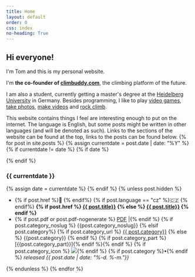 ```yaml
---
title: Home
layout: default
order: 0
css: index
no-heading: True
---
```


## Hi everyone!

I'm Tom and this is my personal website.

I'm **the co-founder of [climbuddy.com](https://climbuddy.com)**, the climbing platform of the future.

I am also a student, currently getting a master's degree at the [Heidelberg University](https://www.uni-heidelberg.de/en) in Germany.
Besides programming, I like to play <a class='secret' href='/assets/nolife.webp'>video games</a>, [take photos](/photos/), [make videos](/videos/) and [rock climb](/climbing/).

This website contains things I feel are interesting enough to put on the internet.
The language is English, but some posts might be written in other languages (and will be denoted as such).
Links to the sections of the website can be found at the top, links to the posts can be found below.
{% for post in site.posts %}
{% assign currentdate = post.date | date: "%Y" %}
{% if currentdate != date %}
{% if date %}
</div>
{% endif %}

### {{ currentdate }}
<div class="spacer"> <!-- done to reset the (2n+1)-th child counter -->
{% assign date = currentdate %} 
{% endif %}
{% unless post.hidden %}
<ul class="hfill">
	<li>
	{% if post.href %}🔗 {% endif%}
	{% if post.language == "cz" %}🇨🇿 {% endif%}
    <strong>
	{% if post.href %}
        <a href="{{ post.href }}">{{ post.title}}</a>
    {% else %}
        <a href="{{ post.url }}">{{ post.title}}</a>
    {% endif %}
    </strong>
	</li>
	<li>
    <span class="post-attributes">
	{% if post.pdf or post.pdf-nogenerate %} <a href="/assets/{{post.url | split: "/" | last}}.pdf">PDF</a> |{% endif %}
	{% if post.category_noslug %} {{post.category_noslug}}
	{% elsif post.category%}
	{% if post.category_url %}
        <a href="{{post.category_url}}">{{ post.category}}</a>
    {% else %}
        {{post.category}}
    {% endif %}
    {% if post.category_part %} [{{post.category_part}}]{% endif %}{% endif %}
    {% if post.category_icon %} <img class='category-icon' src='{{post.category_icon}}'/>{% endif %}
    {% if post.category %}<span class="space-around quarter-visible hide-when-large">•</span>{% endif %}
    <em><span class="hide-when-large">released </span><span class="nowrap">{{ post.date  | date: "%-d. %-m."}}</span></em>
    </span>
	</li>
</ul>
{% endunless %}
{% endfor %}

<div class="spacer"></div>
